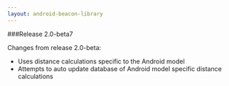 ```yaml
---
layout: android-beacon-library
---
```



###Release 2.0-beta7

Changes from release 2.0-beta:

* Uses distance calculations specific to the Android model
* Attempts to auto update database of Android model specific distance calculations
